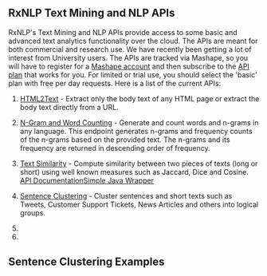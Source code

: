 
## RxNLP Text Mining and NLP APIs

RxNLP's Text Mining and NLP APIs provide access to some basic and advanced text analytics functionality over the cloud. The APIs are meant for both commercial and research use. We have recently been getting a lot of interest from University users. The APIs are tracked via Mashape, so you will have to register for a [Mashape account](http://www.mashape.com) and then subscribe to the [API plan](https://market.mashape.com/rxnlp/text-mining-and-nlp/pricing) that works for you. For limited or trial use, you should select the 'basic' plan with free per day requests. Here is a list of the current APIs:

1. [HTML2Text](https://market.mashape.com/rxnlp/text-mining-and-nlp#1-html2text) - Extract only the body text of any HTML page or extract the body text directly from a URL.

2. [N-Gram and Word Counting](https://market.mashape.com/rxnlp/text-mining-and-nlp/#3-ngramcounter) - Generate and count words and n-grams in any language. This endpoint generates n-grams and frequency counts of the n-grams based on the provided text. The n-grams and its frequency are returned in descending order of frequency. 

3. [Text Similarity](https://market.mashape.com/rxnlp/text-mining-and-nlp/#2-textsimilarity) - Compute similarity between two pieces of texts (long or short) using well known measures such as Jaccard, Dice and Cosine. [API Documentation](http://www.rxnlp.com/api-reference/text-similarity-api-reference/)[Simple Java Wrapper]()

4. [Sentence Clustering](https://market.mashape.com/rxnlp/text-mining-and-nlp/#cluster-chunk-of-text) - Cluster sentences and short texts such as Tweets, Customer Support Tickets, News Articles and others into logical groups.
3. 

3. 

## Sentence Clustering Examples
